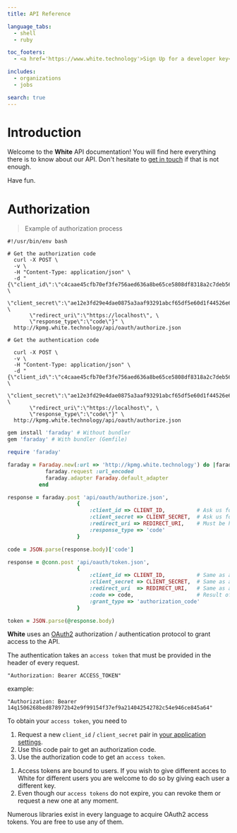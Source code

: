 ```yaml
---
title: API Reference

language_tabs:
  - shell
  - ruby

toc_footers:
  - <a href='https://www.white.technology'>Sign Up for a developer key</a>

includes:
  - organizations
  - jobs

search: true
---
```


<!---
  - contacts
  - items
  - invoices
  - vats
  - currencies
  - countries
  - languages
  - white_scans
  - errors
--->

# Introduction

Welcome to the **White** API documentation! You will find here everything there is to know about our API. Don't hesitate to [get in touch](mailto:support@white.eu.com) if that is not enough.

Have fun.

# Authorization

> Example of authorization process

```shell
#!/usr/bin/env bash

# Get the authorization code
  curl -X POST \
  -v \
  -H "Content-Type: application/json" \
  -d "{\"client_id\":\"c4caae45cfb70ef3fe756aed636a8be65ce5808df8318a2c7deb56a5565b81f2\", \
       \"client_secret\":\"ae12e3fd29e4dae0875a3aaf93291abcf65df5e60d1f44526e6a64f9a10a0281\", \
       \"redirect_uri\":\"https://localhost\", \
       \"response_type\":\"code\"}" \
  http://kpmg.white.technology/api/oauth/authorize.json

# Get the authentication code

  curl -X POST \
  -v \
  -H "Content-Type: application/json" \
  -d "{\"client_id\":\"c4caae45cfb70ef3fe756aed636a8be65ce5808df8318a2c7deb56a5565b81f2\", \
       \"client_secret\":\"ae12e3fd29e4dae0875a3aaf93291abcf65df5e60d1f44526e6a64f9a10a0281\", \
       \"redirect_uri\":\"https://localhost\", \
       \"response_type\":\"code\"}" \
  http://kpmg.white.technology/api/oauth/authorize.json

```


```ruby
gem install 'faraday' # Without bundler
gem 'faraday' # With bundler (Gemfile)

require 'faraday'

faraday = Faraday.new(:url => 'http://kpmg.white.technology') do |faraday|
            faraday.request :url_encoded
            faraday.adapter Faraday.default_adapter
          end

response = faraday.post 'api/oauth/authorize.json',
                      {
                          :client_id => CLIENT_ID,          # Ask us for yours
                          :client_secret => CLIENT_SECRET,  # Ask us for yours
                          :redirect_uri => REDIRECT_URI,    # Must be https/ssl!
                          :response_type => 'code'
                      }

code = JSON.parse(response.body)['code']

response = @conn.post 'api/oauth/token.json',
                      {
                          :client_id => CLIENT_ID,          # Same as above
                          :client_secret => CLIENT_SECRET,  # Same as above
                          :redirect_uri  => REDIRECT_URI,   # Same as above
                          :code => code,                    # Result of previous request
                          :grant_type => 'authorization_code'
                      }

token = JSON.parse(@response.body)

```

**White** uses an [OAuth2](http://oauth.net/2/) authorization / authentication protocol to grant access to the API.

The authentication takes an `access token` that must be provided in the header of every request.

`
 "Authorization: Bearer ACCESS_TOKEN"
`

example:

`
 "Authorization: Bearer 14q1506268bed878972b42e9f99154f37ef9a214042542782c54e946ce845a64"
`

To obtain your `access token`, you need to

  1. Request a new `client_id` / `client_secret` pair in [your application settings](https://app.white.technology/application/settings/api).
  2. Use this code pair to get an authorization code.
  3. Use the authorization code to get an `access token`.

<aside class="notice">
<ol>
 <li>Access tokens are bound to users. If you wish to give different acces to <bold>White</bold> for different users you are welcome to do so by giving each user a different key.</li>
 <li>Even though our <code>access tokens</code> do not expire, you can revoke them or request a new one at any moment.</li>
<ol>
</aside>

Numerous libraries exist in every language to acquire OAuth2 access tokens. You are free to use any of them.
